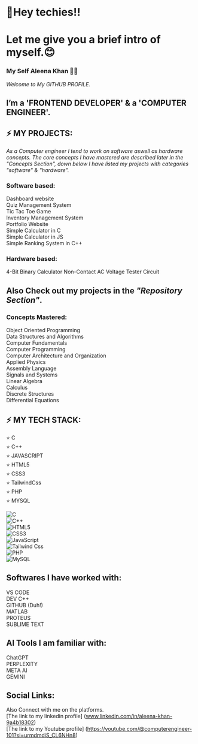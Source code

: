 # 👋Hey techies!!  
# Let me give you a brief intro of myself.😊  
### My Self **Aleena Khan** 👩‍💻
 _Welcome to My GITHUB PROFILE._  
## I’m a 'FRONTEND DEVELOPER' & a 'COMPUTER ENGINEER'.  

 ## ⚡ MY PROJECTS:
 _As a Computer engineer I tend to work on software aswell as hardware concepts. The core concepts I have mastered are described later in the "Concepts Section", down below I have listed my projects with categories "software" & "hardware"._  
 
 ### Software based:  
 
 Dashboard website  
 Quiz Management System  
 Tic Tac Toe Game   
 Inventory Management System  
 Portfolio Website  
 Simple Calculator in C  
 Simple Calculator in JS  
 Simple Ranking System in C++  
 
 ### Hardware based:  
 
 4-Bit Binary Calculator
 Non-Contact AC Voltage Tester Circuit  
## Also Check out my projects in the _"Repository Section"_.
  
 ### Concepts Mastered:  
 
 Object Oriented Programming  
 Data Structures and Algorithms  
 Computer Fundamentals  
 Computer Programming  
 Computer Architecture and Organization  
 Applied Physics  
 Assembly Language  
 Signals and Systems  
 Linear Algebra  
 Calculus  
 Discrete Structures  
 Differential Equations  
 

## ⚡ MY TECH STACK:  
 
⭐ C  
⭐ C++   
⭐ JAVASCRIPT  
⭐ HTML5  
⭐ CSS3  
⭐ TailwindCss  
⭐ PHP  
⭐ MYSQL  

![C](https://img.shields.io/badge/language-C-blue?style=for-the-badge&logo=c)  
![C++](https://img.shields.io/badge/language-C++-blue?style=for-the-badge&logo=c++)  
![HTML5](https://img.shields.io/badge/language-HTML5-orange?style=for-the-badge&logo=html5)  
![CSS3](https://img.shields.io/badge/language-CSS3-blue?style=for-the-badge&logo=css3)  
![JavaScript](https://img.shields.io/badge/language-JavaScript-yellow?style=for-the-badge&logo=javascript)  
![Tailwind Css](https://img.shields.io/badge/language-TailwindcCss-green?style=for-the-badge&logo=tailwindCss)  
![PHP](https://img.shields.io/badge/language-php-orange?style=for-the-badge&logo=php)  
![MySQL](https://img.shields.io/badge/language-MySQL-blue?style=for-the-badge&logo=MySQL)

 ## Softwares I have worked with:    
   VS CODE  
   DEV C++  
   GITHUB (Duh!)  
   MATLAB  
   PROTEUS  
   SUBLIME TEXT
   ## AI Tools I am familiar with:  
   ChatGPT  
   PERPLEXITY  
   META AI  
   GEMINI

  ## Social Links:
  Also Connect with me on the platforms.    
  [The link to my linkedin profile]
 (www.linkedin.com/in/aleena-khan-9a4b18302)  
 [The link to my Youtube profile]
(https://youtube.com/@computerengineer-101?si=urmdmdiS_CL6NHn8)
  
